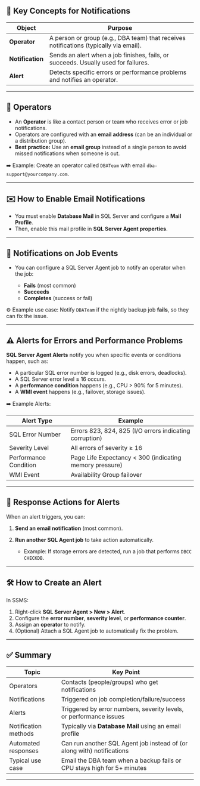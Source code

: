 ## 🎯 **Key Concepts for Notifications**

| Object           | Purpose                                                                               |
| ---------------- | ------------------------------------------------------------------------------------- |
| **Operator**     | A person or group (e.g., DBA team) that receives notifications (typically via email). |
| **Notification** | Sends an alert when a job finishes, fails, or succeeds. Usually used for failures.    |
| **Alert**        | Detects specific errors or performance problems and notifies an operator.             |

---

## 👤 **Operators**

- An **Operator** is like a contact person or team who receives error or job notifications.
- Operators are configured with an **email address** (can be an individual or a distribution group).
- **Best practice:** Use an **email group** instead of a single person to avoid missed notifications when someone is out.

➡️ Example:
Create an operator called `DBATeam` with email `dba-support@yourcompany.com`.

---

## ✉️ **How to Enable Email Notifications**

- You must enable **Database Mail** in SQL Server and configure a **Mail Profile**.
- Then, enable this mail profile in **SQL Server Agent properties**.

---

## 🔔 **Notifications on Job Events**

- You can configure a SQL Server Agent job to notify an operator when the job:

  - **Fails** (most common)
  - **Succeeds**
  - **Completes** (success or fail)

⚙️ Example use case:
Notify `DBATeam` if the nightly backup job **fails**, so they can fix the issue.

---

## ⚠️ **Alerts for Errors and Performance Problems**

**SQL Server Agent Alerts** notify you when specific events or conditions happen, such as:

- A particular SQL error number is logged (e.g., disk errors, deadlocks).
- A SQL Server error level ≥ 16 occurs.
- A **performance condition** happens (e.g., CPU > 90% for 5 minutes).
- A **WMI event** happens (e.g., failover, storage issues).

➡️ Example Alerts:

| Alert Type            | Example                                                 |
| --------------------- | ------------------------------------------------------- |
| SQL Error Number      | Errors 823, 824, 825 (I/O errors indicating corruption) |
| Severity Level        | All errors of severity ≥ 16                             |
| Performance Condition | Page Life Expectancy < 300 (indicating memory pressure) |
| WMI Event             | Availability Group failover                             |

---

## 🔧 **Response Actions for Alerts**

When an alert triggers, you can:

1. **Send an email notification** (most common).
2. **Run another SQL Agent job** to take action automatically.

   - Example: If storage errors are detected, run a job that performs `DBCC CHECKDB`.

---

## 🛠️ **How to Create an Alert**

In SSMS:

1. Right-click **SQL Server Agent > New > Alert**.
2. Configure the **error number**, **severity level**, or **performance counter**.
3. Assign an **operator** to notify.
4. (Optional) Attach a SQL Agent job to automatically fix the problem.

---

## ✅ **Summary**

| Topic                | Key Point                                                               |
| -------------------- | ----------------------------------------------------------------------- |
| Operators            | Contacts (people/groups) who get notifications                          |
| Notifications        | Triggered on job completion/failure/success                             |
| Alerts               | Triggered by error numbers, severity levels, or performance issues      |
| Notification methods | Typically via **Database Mail** using an email profile                  |
| Automated responses  | Can run another SQL Agent job instead of (or along with) notifications  |
| Typical use case     | Email the DBA team when a backup fails or CPU stays high for 5+ minutes |

---
